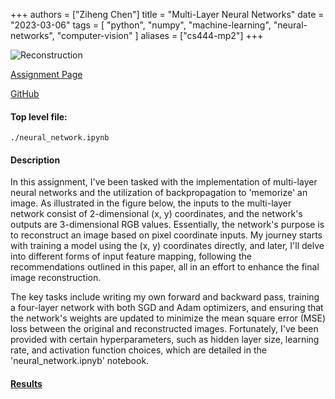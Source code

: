 +++
authors = ["Ziheng Chen"]
title = "Multi-Layer Neural Networks"
date = "2023-03-06"
tags = [
    "python", "numpy", "machine-learning", "neural-networks", "computer-vision"
]
aliases = ["cs444-mp2"]
+++

![Reconstruction](/images/projects/cs444-mp2.png)

[Assignment Page](https://slazebni.cs.illinois.edu/spring23/assignment2.html)

[GitHub](https://github.com/zihengjackchen/CS444-Deep-Learning/tree/main/assignment2%20-%20Multi-Layer%20Neural%20Networks)

#### Top level file:
`./neural_network.ipynb`

#### Description
In this assignment, I've been tasked with the implementation of multi-layer neural networks and the utilization of backpropagation to 'memorize' an image. As illustrated in the figure below, the inputs to the multi-layer network consist of 2-dimensional (x, y) coordinates, and the network's outputs are 3-dimensional RGB values. Essentially, the network's purpose is to reconstruct an image based on pixel coordinate inputs. My journey starts with training a model using the (x, y) coordinates directly, and later, I'll delve into different forms of input feature mapping, following the recommendations outlined in this paper, all in an effort to enhance the final image reconstruction.

The key tasks include writing my own forward and backward pass, training a four-layer network with both SGD and Adam optimizers, and ensuring that the network's weights are updated to minimize the mean square error (MSE) loss between the original and reconstructed images. Fortunately, I've been provided with certain hyperparameters, such as hidden layer size, learning rate, and activation function choices, which are detailed in the 'neural_network.ipnyb' notebook.


#### [Results](https://github.com/zihengjackchen/CS444-Deep-Learning/blob/main/assignment2%20-%20Multi-Layer%20Neural%20Networks/zihengc2_yutongz7_mp2_report.pdf)